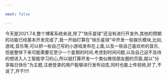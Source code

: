 ```yaml
---

next: false

---
```




<BlogInfo id="1052" title="今天开始开发快乐星球!" author="白日梦想猿" pv=0 read_times=0 pre_cost_time="12" category="开发记录" tag_list="['开发']" create_time="2021.07.08 12:57:14.914135" update_time="2021.07.08 12:58:44" />

今天是2021.7.8,整个博客系统来说,除了"快乐星球"还没有进行开发外,其他的预期的功能已经基本开发完成了,我一开始打算在"快乐星球"中开发一些娱乐模块,比如,游戏,音乐等,可以把一些自己写的小游戏发布在上面,以及一些自己喜欢听的音乐,但是整体下来可能需要花至少一个星期的时间,考虑到时间问题,以及自己迫不及待的想进入人工智能学习的心,所以就打算开发一个类似微信朋友圈的页面,就以"分享每日快乐"为主题,注册登录的用户能够进行发布动态,同时也能上传视频,好了,不说了,开干!!!!

  





<ActionBox />

